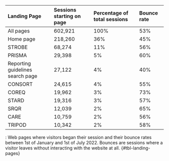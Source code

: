 | **Landing Page**                 | **Sessions starting on page** | **Percentage of total sessions** | **Bounce rate** |
|:--------------------|:----------------|:------------------|:---------------|
| All pages                        | 602,921                       | 100%                             | 53%             |
| Home page                        | 218,260                       | 36%                              | 45%             |
| STROBE                           | 68,274                        | 11%                              | 56%             |
| PRISMA                           | 29,398                        | 5%                               | 60%             |
| Reporting guidelines search page | 27,122                        | 4%                               | 40%             |
| CONSORT                          | 24,615                        | 4%                               | 55%             |
| COREQ                            | 19,962                        | 3%                               | 73%             |
| STARD                            | 19,316                        | 3%                               | 57%             |
| SRQR                             | 12,039                        | 2%                               | 65%             |
| CARE                             | 10,759                        | 2%                               | 56%             |
| TRIPOD                           | 10,342                        | 2%                               | 58%             |

: Web pages where visitors began their session and their bounce rates between 1st of January and 1st of July 2022. Bounces are sessions where a visitor leaves without interacting with the website at all. {#tbl-landing-pages}